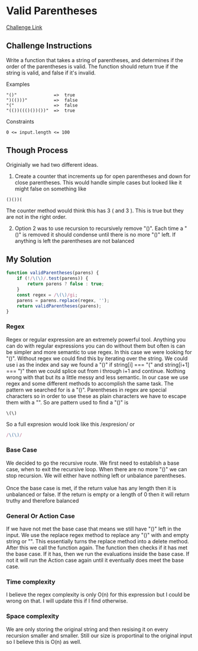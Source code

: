 # Valid Parentheses

[Challenge Link](https://www.codewars.com/kata/52774a314c2333f0a7000688/train/javascript)

## Challenge Instructions

Write a function that takes a string of parentheses, and determines if the order of the parentheses is valid. The function should return true if the string is valid, and false if it's invalid.

Examples

```
"()"              =>  true
")(()))"          =>  false
"("               =>  false
"(())((()())())"  =>  true
```

Constraints

```
0 <= input.length <= 100
```

## Though Process
Originially we had two different ideas.

1. Create a counter that increments up for open parentheses and down for close parentheses. This would handle simple cases but looked like it might false on something like 
```
()())(
```
The counter method would think this has 3 ( and 3 ). This is true but they are not in the right order.

2. Option 2 was to use recursion to recursively remove "()". Each time a "()" is removed it should condense until there is no more "()" left. If anything is left the parentheses are not balanced

## My Solution

```js
function validParentheses(parens) {
	if (!/\(\)/.test(parens)) {
		return parens ? false : true;
	}
	const regex = /\(\)/gi;
	parens = parens.replace(regex, '');
	return validParentheses(parens);
}
```

### Regex
Regex or regular expression are an extremely powerful tool. Anything you can do with regular expressions you can do without them but often is can be simpler and more semantic to use regex. In this case we were looking for "()". Without regex we could find this by iterating over the string. We could use i as the index and say we found a "()" if string[i] === "(" and string[i+1] === ")" then we could splice out from i through i+1 and continue. Nothing wrong with that but its a little messy and less semantic. In our case we use regex and some different methods to accomplish the same task. The pattern we searched for is a "()". Parentheses in regex are special characters so in order to use these as plain characters we have to escape them with a "\". So are pattern used to find a "()" is 

```
\(\)
```
So a full expresion would look like this /expresion/ or

```js
/\(\)/
```

### Base Case

We decided to go the recursive route. We first need to establish a base case, when to exit the recursive loop. When there are no more "()" we can stop recursion. We will either have nothing left or unbalance parentheses.<br><br>Once the base case is met, if the return value has any length then it is unbalanced or false. If the return is empty or a length of 0 then it will return truthy and therefore balanced


### General Or Action Case

If we have not met the base case that means we still have "()" left in the input. We use the replace regex method to replace any "()" with and empty string or "". This essentially turns the replace method into a delete method. After this we call the function again. The function then checks if it has met the base case. If it has, then we run the evaluations inside the base case. If not it will run the Action case again until it eventually does meet the base case. 

### Time complexity 
I believe the regex complexity is only O(n) for this expression but I could be wrong on that. I will update this if I find otherwise.

### Space complexity
We are only storing the original string and then resising it on every recursion smaller and smaller. Still our size is proportinal to the original input so I believe this is O(n) as well.